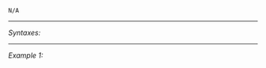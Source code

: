 `N/A`


---
*Syntaxes:*

<!-- [] call `BIS_fnc_moduleCuratorAddEditableObjects` -->

---
*Example 1:*

<!-- 
```sqf
[] call BIS_fnc_moduleCuratorAddEditableObjects;
``` -->